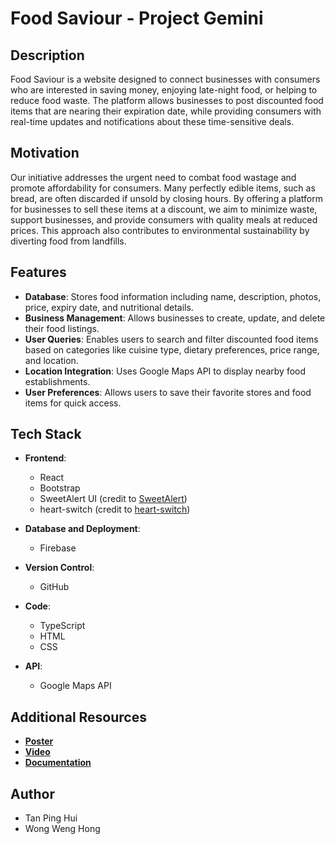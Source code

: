 # Food Saviour - Project Gemini

## Description
Food Saviour is a website designed to connect businesses with consumers who are interested in saving money, enjoying late-night food, or helping to reduce food waste. The platform allows businesses to post discounted food items that are nearing their expiration date, while providing consumers with real-time updates and notifications about these time-sensitive deals.

## Motivation
Our initiative addresses the urgent need to combat food wastage and promote affordability for consumers. Many perfectly edible items, such as bread, are often discarded if unsold by closing hours. By offering a platform for businesses to sell these items at a discount, we aim to minimize waste, support businesses, and provide consumers with quality meals at reduced prices. This approach also contributes to environmental sustainability by diverting food from landfills.

## Features
- **Database**: Stores food information including name, description, photos, price, expiry date, and nutritional details.
- **Business Management**: Allows businesses to create, update, and delete their food listings.
- **User Queries**: Enables users to search and filter discounted food items based on categories like cuisine type, dietary preferences, price range, and location.
- **Location Integration**: Uses Google Maps API to display nearby food establishments.
- **User Preferences**: Allows users to save their favorite stores and food items for quick access.

## Tech Stack

- **Frontend**:
  - React
  - Bootstrap
  - SweetAlert UI (credit to [SweetAlert](https://sweetalert.js.org))
  - heart-switch (credit to [heart-switch](https://github.com/anatoliygatt/heart-switch))

- **Database and Deployment**:
  - Firebase

- **Version Control**:
  - GitHub

- **Code**:
  - TypeScript
  - HTML
  - CSS

- **API**:
  - Google Maps API

## Additional Resources
- **[Poster](https://drive.google.com/file/d/1xC3xbdOJDUa53EPaGEIML2UOm8VLTxMZ/view?usp=drive_link)**
- **[Video](https://drive.google.com/file/d/1mK6uaaia8I2-4mG2cvRTnZjMTxKZG8lj/view?usp=drive_link)**
- **[Documentation](https://drive.google.com/file/d/1-NyX9lq6dc6KNhf80IAxwK4mnK8hCZXz/view?usp=drive_link)**

## Author
- Tan Ping Hui
- Wong Weng Hong
